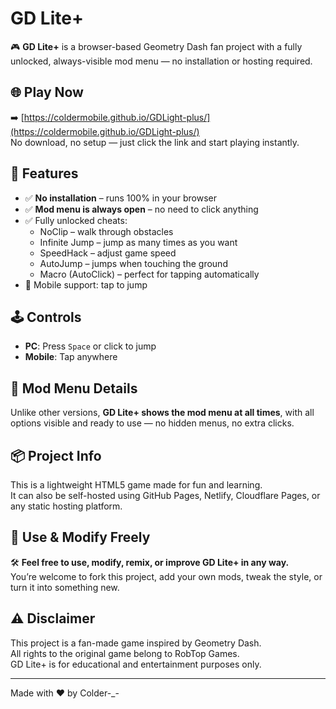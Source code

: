 # GD Lite+

🎮 **GD Lite+** is a browser-based Geometry Dash fan project with a fully unlocked, always-visible mod menu — no installation or hosting required.

## 🌐 Play Now

➡️ [https://coldermobile.github.io/GDLight-plus/](https://coldermobile.github.io/GDLight-plus/)  
No download, no setup — just click the link and start playing instantly.

## 🚀 Features

- ✅ **No installation** – runs 100% in your browser
- ✅ **Mod menu is always open** – no need to click anything
- ✅ Fully unlocked cheats:
  - NoClip – walk through obstacles
  - Infinite Jump – jump as many times as you want
  - SpeedHack – adjust game speed
  - AutoJump – jumps when touching the ground
  - Macro (AutoClick) – perfect for tapping automatically
- 📱 Mobile support: tap to jump

## 🕹️ Controls

- **PC**: Press `Space` or click to jump  
- **Mobile**: Tap anywhere

## 🔧 Mod Menu Details

Unlike other versions, **GD Lite+ shows the mod menu at all times**, with all options visible and ready to use — no hidden menus, no extra clicks.

## 📦 Project Info

This is a lightweight HTML5 game made for fun and learning.  
It can also be self-hosted using GitHub Pages, Netlify, Cloudflare Pages, or any static hosting platform.

## 📂 Use & Modify Freely

🛠️ **Feel free to use, modify, remix, or improve GD Lite+ in any way.**  
You’re welcome to fork this project, add your own mods, tweak the style, or turn it into something new.

## ⚠️ Disclaimer

This project is a fan-made game inspired by Geometry Dash.  
All rights to the original game belong to RobTop Games.  
GD Lite+ is for educational and entertainment purposes only.

---

Made with ❤️ by Colder-_-

